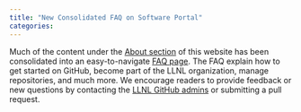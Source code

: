```yaml
---
title: "New Consolidated FAQ on Software Portal"
categories:
---
```


Much of the content under the [About section](/about/) of this website has been consolidated into an easy-to-navigate [FAQ page](/about/faq/). The FAQ explain how to get started on GitHub, become part of the LLNL organization, manage repositories, and much more. We encourage readers to provide feedback or new questions by contacting the [LLNL GitHub admins](mailto:github-admin@llnl.gov) or submitting a pull request.

